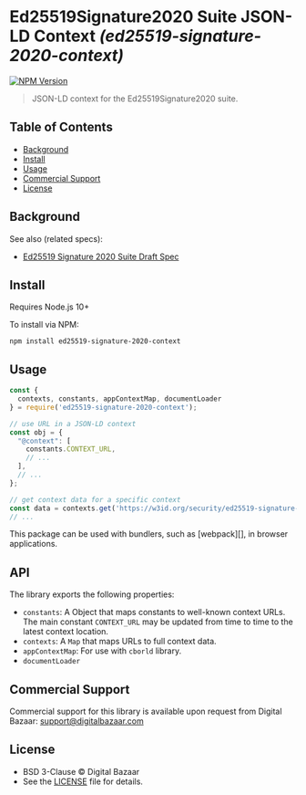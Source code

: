 # Ed25519Signature2020 Suite JSON-LD Context _(ed25519-signature-2020-context)_

[![NPM Version](https://img.shields.io/npm/v/ed25519-signature-2020-context.svg)](https://npm.im/ed25519-signature-2020-context)

> JSON-LD context for the Ed25519Signature2020 suite.

## Table of Contents

- [Background](#background)
- [Install](#install)
- [Usage](#usage)
- [Commercial Support](#commercial-support)
- [License](#license)

## Background

See also (related specs):

* [Ed25519 Signature 2020 Suite Draft Spec](https://w3c-ccg.github.io/lds-ed25519-2020/)

## Install

Requires Node.js 10+

To install via NPM:

```
npm install ed25519-signature-2020-context
```

## Usage

```js
const {
  contexts, constants, appContextMap, documentLoader
} = require('ed25519-signature-2020-context');

// use URL in a JSON-LD context
const obj = {
  "@context": [
    constants.CONTEXT_URL,
    // ...
  ],
  // ...
};

// get context data for a specific context
const data = contexts.get('https://w3id.org/security/ed25519-signature-2020/v1');
// ...
```

This package can be used with bundlers, such as [webpack][], in browser
applications.

## API

The library exports the following properties:
- `constants`: A Object that maps constants to well-known context URLs. The
  main constant `CONTEXT_URL` may be updated from time to time to the
  latest context location.
- `contexts`: A `Map` that maps URLs to full context data.
- `appContextMap`: For use with `cborld` library.
- `documentLoader`

## Commercial Support

Commercial support for this library is available upon request from
Digital Bazaar: support@digitalbazaar.com

## License

- BSD 3-Clause © Digital Bazaar
- See the [LICENSE](./LICENSE) file for details.
